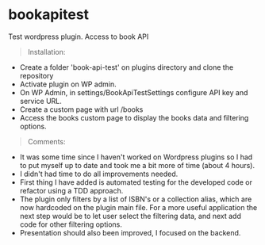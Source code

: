 # bookapitest
Test wordpress plugin. Access to book API

> Installation:
- Create a folder 'book-api-test' on plugins directory and clone the repository
- Activate plugin on WP admin.
- On WP Admin, in settings/BookApiTestSettings configure API key and service URL.
- Create a custom page with url /books
- Access the books custom page to display the books data and filtering options.

> Comments:
- It was some time since I haven't worked on Wordpress plugins so I had to put myself up to date and took me a bit more of time (about 4 hours).
- I didn't had time to do all improvements needed.
- First thing I have added is automated testing for the developed code or refactor using a TDD approach.
- The plugin only filters by a list of ISBN's or a collection alias, which are now hardcoded on the plugin main file.
For a more useful application the next step would be to let user select the filtering data, and next add code for other filtering options.
- Presentation should also been improved, I focused on the backend.
